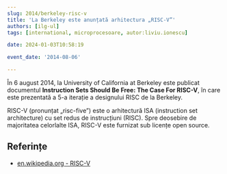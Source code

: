 ```yaml
---
slug: 2014/berkeley-risc-v
title: 'La Berkeley este anunțată arhitectura „RISC-V”'
authors: [ilg-ul]
tags: [international, microprocesoare, autor:liviu.ionescu]

date: 2024-01-03T10:58:19

event_date: '2014-08-06'

---
```


În 6 august 2014, la University of California at Berkeley este publicat
documentul **Instruction Sets Should Be Free: The Case For RISC-V**,
în care este prezentată a 5-a iterație a designului RISC de la
Berkeley.

<!-- truncate -->

RISC-V (pronunțat „risc-five”) este o arhitectură ISA (instruction
set architecture) cu set redus de
instrucțiuni (RISC). Spre deosebire de majoritatea celorlalte ISA,
RISC-V este furnizat sub licențe open source.

## Referințe

- [en.wikipedia.org - RISC-V](https://en.wikipedia.org/wiki/RISC-V)
